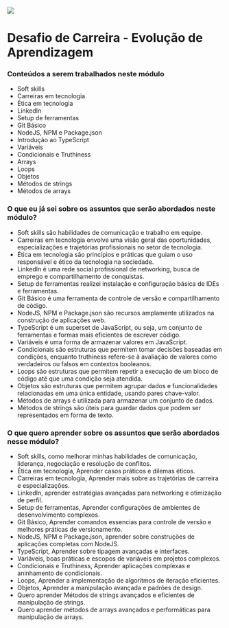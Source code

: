 ![](https://i.imgur.com/xG74tOh.png)

# Desafio de Carreira - Evolução de Aprendizagem 

### Conteúdos a serem trabalhados neste módulo

- Soft skills
- Carreiras em tecnologia
- Ética em tecnologia
- LinkedIn
- Setup de ferramentas
- Git Básico
- NodeJS, NPM e Package.json
- Introdução ao TypeScript
- Variáveis
- Condicionais e Truthiness
- Arrays 
- Loops
- Objetos
- Métodos de strings 
- Métodos de arrays

### O que eu já sei sobre os assuntos que serão abordados neste módulo?

- Soft skills são habilidades de comunicação e trabalho em equipe.
- Carreiras em tecnologia envolve uma visão geral das oportunidades, especializações e trajetórias profissionais no setor de tecnologia.
- Ética em tecnologia são princípios e práticas que guiam o uso responsável e ético da tecnologia na sociedade.
- LinkedIn é uma rede social profissional de networking, busca de emprego e compartilhamento de conquistas.
- Setup de ferramentas realizei instalação e configuração básica de IDEs e ferramentas.
- Git Básico é uma ferramenta de controle de versão e compartilhamento de código.
- NodeJS, NPM e Package.json são recursos amplamente utilizados na construção de aplicações web.
- TypeScript é um superset de JavaScript, ou seja, um conjunto de ferramentas e formas mais eficientes de escrever código.
- Variáveis é uma forma de armazenar valores em JavaScript.
- Condicionais são estruturas que permitem tomar decisões baseadas em condições, enquanto truthiness refere-se à avaliação de valores como verdadeiros ou falsos em contextos booleanos.
- Loops são estruturas que permitem repetir a execução de um bloco de código até que uma condição seja atendida.
- Objetos são estruturas que permitem agrupar dados e funcionalidades relacionadas em uma única entidade, usando pares chave-valor.
- Métodos de arrays é utilizada para armazenar um conjunto de dados.
- Métodos de strings são úteis para guardar dados que podem ser representados em forma de texto.

### O que quero aprender sobre os assuntos que serão abordados nesse módulo?

- Soft skills, como melhorar minhas habilidades de comunicação, liderança, negociação e resolução de conflitos.
- Ética em tecnologia, Aprender casos práticos e dilemas éticos.
- Carreiras em tecnologia, Aprender mais sobre as trajetórias de carreira e especializações.
- LinkedIn, aprender estratégias avançadas para networking e otimização de perfil.
- Setup de ferramentas, Aprender configurações de ambientes de desenvolvimento complexos.
- Git Básico, Aprender comandos essencias para controle de versão e melhores práticas de versionamento.
- NodeJS, NPM e Package.json, aprender sobre construções de aplicações completas com NodeJS.
- TypeScript, Aprender sobre tipagem avançadas e interfaces.
- Variáveis, boas práticas e escopos de variáveis em projetos complexos.
- Condicionais e Truthiness, Aprender aplicações complexas e aninhamento de condicionais.
- Loops, Aprender a implementação de algoritmos de iteração eficientes.
- Objetos, Aprender a manipulação avançada e padrões de design.
- Quero aprender Métodos de strings avançados e eficientes de manipulação de strings.
- Quero aprender métodos de arrays avançados e performáticas para manipulação de arrays.
